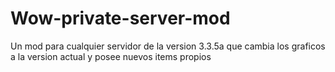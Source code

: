 # Wow-private-server-mod
Un mod para cualquier servidor de la version 3.3.5a que cambia los graficos a la version actual y posee nuevos items propios
